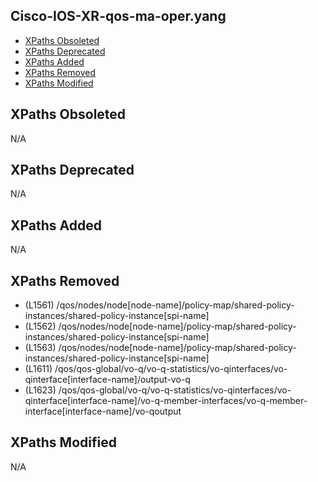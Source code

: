 ## Cisco-IOS-XR-qos-ma-oper.yang

- [XPaths Obsoleted](#xpaths-obsoleted)
- [XPaths Deprecated](#xpaths-deprecated)
- [XPaths Added](#xpaths-added)
- [XPaths Removed](#xpaths-removed)
- [XPaths Modified](#xpaths-modified)

## XPaths Obsoleted

N/A

## XPaths Deprecated

N/A

## XPaths Added

N/A

## XPaths Removed

- (L1561)	/qos/nodes/node[node-name]/policy-map/shared-policy-instances/shared-policy-instance[spi-name]
- (L1562)	/qos/nodes/node[node-name]/policy-map/shared-policy-instances/shared-policy-instance[spi-name]
- (L1563)	/qos/nodes/node[node-name]/policy-map/shared-policy-instances/shared-policy-instance[spi-name]
- (L1611)	/qos/qos-global/vo-q/vo-q-statistics/vo-qinterfaces/vo-qinterface[interface-name]/output-vo-q
- (L1623)	/qos/qos-global/vo-q/vo-q-statistics/vo-qinterfaces/vo-qinterface[interface-name]/vo-q-member-interfaces/vo-q-member-interface[interface-name]/vo-qoutput

## XPaths Modified

N/A

